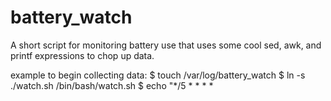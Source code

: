 # battery_watch
A short script for monitoring battery use that uses some cool sed, awk, and printf expressions to chop up data.

example to begin collecting data:
$ touch /var/log/battery_watch
$ ln -s ./watch.sh /bin/bash/watch.sh
$ echo "*/5 * * * * 

